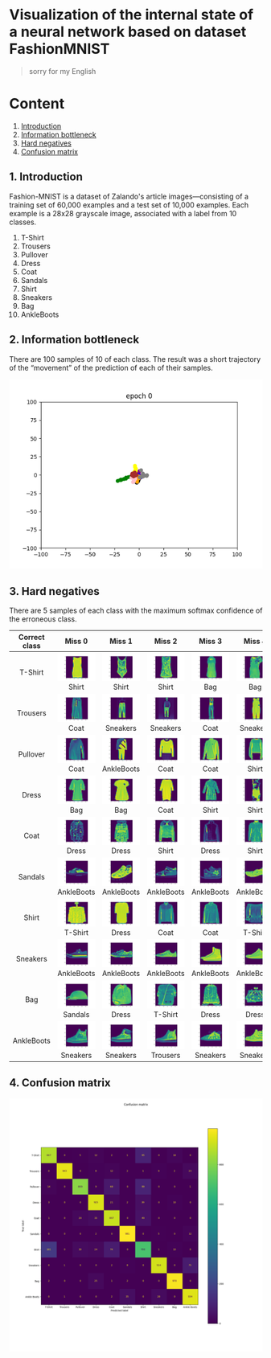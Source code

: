 # Visualization of the internal state of a neural network based on dataset FashionMNIST
> sorry for my English

# Content
1. [Introduction](#intro)
2. [Information bottleneck](#ib)
3. [Hard negatives](#hn)
4. [Confusion matrix](#conf)


<a name="intro"></a>
## 1. Introduction
Fashion-MNIST is a dataset of Zalando's article images—consisting of
a training set of 60,000 examples and a test set of 10,000 examples.
Each example is a 28x28 grayscale image, associated with a label from 10 classes. 

1. T-Shirt
2. Trousers
3. Pullover
4. Dress 
5. Coat 
6. Sandals 
7. Shirt 
8. Sneakers 
9. Bag 
10. AnkleBoots


<a name="ib"></a>
## 2. Information bottleneck
There are 100 samples of 10 of each class.
The result was a short trajectory of the “movement” of the
prediction of each of their samples.

![ib.png](images/train/information_bottleneck.gif)


<a name="hn"></a>
## 3. Hard negatives
There are 5 samples of each class with the maximum softmax
confidence of the erroneous class.

| Correct class |                               Miss 0                               |                               Miss 1                               |                               Miss 2                               |                               Miss 3                               |                               Miss 4                               |
|:-------------:|:------------------------------------------------------------------:|:------------------------------------------------------------------:|:------------------------------------------------------------------:|:------------------------------------------------------------------:|:------------------------------------------------------------------:|
|    T-Shirt    |         ![Shirt](images/classes/T-Shirt/Shirt_0.png) Shirt         |         ![Shirt](images/classes/T-Shirt/Shirt_1.png) Shirt         |         ![Shirt](images/classes/T-Shirt/Shirt_2.png) Shirt         |            ![Bag](images/classes/T-Shirt/Bag_3.png) Bag            |            ![Bag](images/classes/T-Shirt/Bag_4.png) Bag            |
|   Trousers    |          ![Coat](images/classes/Trousers/Coat_0.png) Coat          |    ![Sneakers](images/classes/Trousers/Sneakers_1.png) Sneakers    |    ![Sneakers](images/classes/Trousers/Sneakers_2.png) Sneakers    |          ![Coat](images/classes/Trousers/Coat_3.png) Coat          |    ![Sneakers](images/classes/Trousers/Sneakers_4.png) Sneakers    |
|   Pullover    |          ![Coat](images/classes/Pullover/Coat_0.png) Coat          | ![AnkleBoots](images/classes/Pullover/AnkleBoots_1.png) AnkleBoots |          ![Coat](images/classes/Pullover/Coat_2.png) Coat          |          ![Coat](images/classes/Pullover/Coat_3.png) Coat          |        ![Shirt](images/classes/Pullover/Shirt_4.png) Shirt         |
|     Dress     |             ![Bag](images/classes/Dress/Bag_0.png) Bag             |             ![Bag](images/classes/Dress/Bag_1.png) Bag             |           ![Coat](images/classes/Dress/Coat_2.png) Coat            |          ![Shirt](images/classes/Dress/Shirt_3.png) Shirt          |          ![Shirt](images/classes/Dress/Shirt_4.png) Shirt          |
|     Coat      |          ![Dress](images/classes/Coat/Dress_0.png) Dress           |          ![Dress](images/classes/Coat/Dress_1.png) Dress           |          ![Shirt](images/classes/Coat/Shirt_2.png) Shirt           |          ![Dress](images/classes/Coat/Dress_3.png) Dress           |          ![Shirt](images/classes/Coat/Shirt_4.png) Shirt           |
|    Sandals    | ![AnkleBoots](images/classes/Sandals/AnkleBoots_0.png) AnkleBoots  | ![AnkleBoots](images/classes/Sandals/AnkleBoots_1.png) AnkleBoots  | ![AnkleBoots](images/classes/Sandals/AnkleBoots_2.png) AnkleBoots  | ![AnkleBoots](images/classes/Sandals/AnkleBoots_3.png) AnkleBoots  | ![AnkleBoots](images/classes/Sandals/AnkleBoots_4.png) AnkleBoots  |
|     Shirt     |       ![T-shirt](images/classes/Shirt/T-Shirt_0.png) T-Shirt       |          ![Dress](images/classes/Shirt/Dress_1.png) Dress          |           ![Coat](images/classes/Shirt/Coat_2.png) Coat            |           ![Coat](images/classes/Shirt/Coat_3.png) Coat            |       ![T-Shirt](images/classes/Shirt/T-Shirt_4.png) T-Shirt       |
|   Sneakers    | ![AnkleBoots](images/classes/Sneakers/AnkleBoots_0.png) AnkleBoots | ![AnkleBoots](images/classes/Sneakers/AnkleBoots_1.png) AnkleBoots | ![AnkleBoots](images/classes/Sneakers/AnkleBoots_2.png) AnkleBoots | ![AnkleBoots](images/classes/Sneakers/AnkleBoots_3.png) AnkleBoots | ![AnkleBoots](images/classes/Sneakers/AnkleBoots_4.png) AnkleBoots |
|      Bag      |        ![Sandals](images/classes/Bag/Sandals_0.png) Sandals        |           ![Dress](images/classes/Bag/Dress_1.png) Dress           |        ![T-Shirt](images/classes/Bag/T-Shirt_2.png) T-Shirt        |           ![Dress](images/classes/Bag/Dress_3.png) Dress           |           ![Dress](images/classes/Bag/Dress_4.png) Dress           |
|  AnkleBoots   |   ![Sneakers](images/classes/AnkleBoots/Sneakers_0.png) Sneakers   |   ![Sneakers](images/classes/AnkleBoots/Sneakers_1.png) Sneakers   |   ![Trousers](images/classes/AnkleBoots/Trousers_2.png) Trousers   |   ![Sneakers](images/classes/AnkleBoots/Sneakers_3.png) Sneakers   |   ![Sneakers](images/classes/AnkleBoots/Sneakers_4.png) Sneakers   |


<a name="conf"></a>
## 4. Confusion matrix

![confusion_matrix.png](images/ConfusionMatrix.png) 

